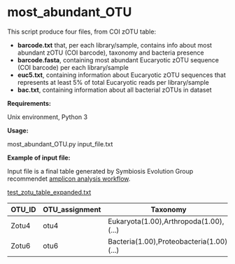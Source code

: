 # most_abundant_OTU

This script produce four files, from COI zOTU table:
- **barcode.txt** that, per each library/sample, contains info about most abundant zOTU (COI barcode), taxonomy and bacteria presence
- **barcode.fasta**, containing most abundant Eucaryotic zOTU sequence (COI barcode) per each library/sample
- **euc5.txt**, containing information about Eucaryotic zOTU sequences that represents at least 5% of total Eucaryotic reads per library/sample
- **bac.txt**, containing information about all bacterial zOTUs in dataset

**Requirements:**

Unix environment, Python 3

**Usage:**

most_abundant_OTU.py input_file.txt

**Example of input file:**

Input file is a final table generated by Symbiosis Evolution Group recommendet [amplicon analysis workflow](https://github.com/symPiotr/amplicon_analysis_pipeline/blob/main/20201218_Wasp_COI_pipeline.txt).

[test_zotu_table_expanded.txt](https://github.com/deerhunter4/most_abundand_COI/files/6128914/test_zotu_table_expanded.txt)

OTU_ID | OTU_assignment | Taxonomy | Sequence | Total | SZF2Y9_1 | SZF2Y9_2 | SZF2Y9_3 | SZF2Y9_4
-------|----------------|----------|----------|-------|----------|----------|----------|---------
Zotu4 | otu4 | Eukaryota(1.00),Arthropoda(1.00),(...) | AATAAATAATATAAGTT(...) | 2128 | 2126 | 0 | 0 | 2	
Zotu6 | otu6 | Bacteria(1.00),Proteobacteria(1.00),(...) | TATGAATAATTTAAGTT(...) | 72 | 0 | 72 | 0 | 0	

